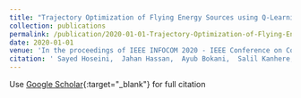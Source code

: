 ```yaml
---
title: "Trajectory Optimization of Flying Energy Sources using Q-Learning to Recharge Hotspot UAVs"
collection: publications
permalink: /publication/2020-01-01-Trajectory-Optimization-of-Flying-Energy-Sources-using-Q-Learning-to-Recharge-Hotspot-UAVs
date: 2020-01-01
venue: 'In the proceedings of IEEE INFOCOM 2020 - IEEE Conference on Computer Communications Workshops (INFOCOM WKSHPS)'
citation: ' Sayed Hoseini,  Jahan Hassan,  Ayub Bokani,  Salil Kanhere, &quot;Trajectory Optimization of Flying Energy Sources using Q-Learning to Recharge Hotspot UAVs.&quot; In the proceedings of IEEE INFOCOM 2020 - IEEE Conference on Computer Communications Workshops (INFOCOM WKSHPS), 2020.'
---
```

Use [Google Scholar](https://scholar.google.com/scholar?q=Trajectory+Optimization+of+Flying+Energy+Sources+using+Q+Learning+to+Recharge+Hotspot+UAVs){:target="_blank"} for full citation